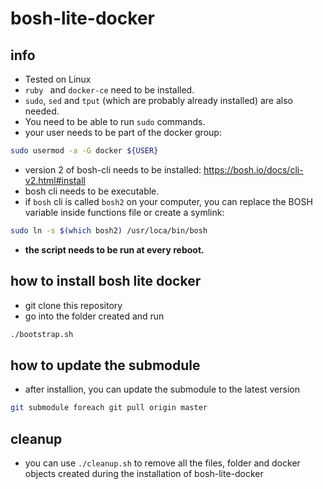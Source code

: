 # bosh-lite-docker

## info
* Tested on Linux
* ```ruby ``` and ```docker-ce``` need to be installed.
* ```sudo```, ```sed``` and ```tput``` (which are probably already installed) are also needed.
* You need to be able to run ```sudo``` commands.
* your user needs to be part of the docker group:
```sh
sudo usermod -a -G docker ${USER}
```
* version 2 of bosh-cli needs to be installed: https://bosh.io/docs/cli-v2.html#install
* bosh cli needs to be executable.
* if ```bosh``` cli is called ```bosh2``` on your computer, you can replace the BOSH variable inside functions file or create a symlink:
```sh
sudo ln -s $(which bosh2) /usr/loca/bin/bosh
```
* **the script needs to be run at every reboot.**

## how to install bosh lite docker
* git clone this repository
* go into the folder created and run
```sh
./bootstrap.sh
```
## how to update the submodule
* after installion, you can update the submodule to the latest version
```sh
git submodule foreach git pull origin master
```
## cleanup
* you can use ```./cleanup.sh``` to remove all the files, folder and docker objects created during the installation of bosh-lite-docker

